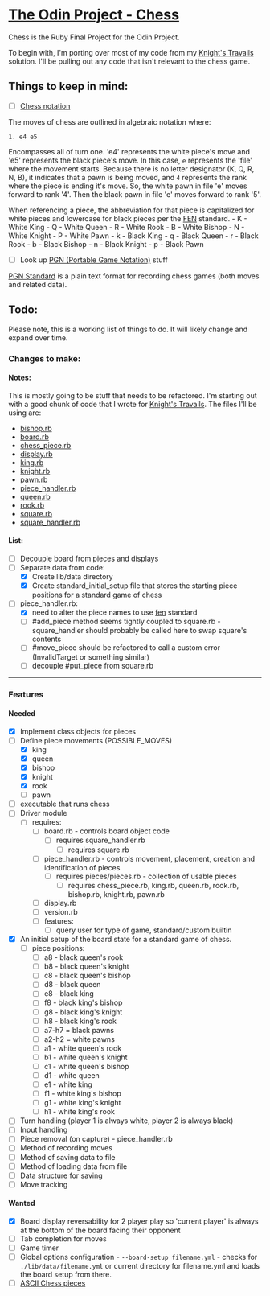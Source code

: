# [The Odin Project - Chess](https://www.theodinproject.com/lessons/ruby-ruby-final-project)

Chess is the Ruby Final Project for the Odin Project.

To begin with, I'm porting over most of my code from my [Knight's Travails](https://github.com/taladan/TOP-ruby-kt) solution.  I'll be pulling out any code that isn't relevant to the chess game.  

## Things to keep in mind:

- [ ] [Chess notation](https://www.dummies.com/article/home-auto-hobbies/games/board-games/chess/understanding-chess-notation-192295/)

The moves of chess are outlined in algebraic notation where:

`1. e4 e5`

Encompasses all of turn one.  'e4' represents the white piece's move and 'e5' represents the black piece's move.  In this case, `e` represents the 'file' where the movement starts.  Because there is no letter designator (K, Q, R, N, B), it indicates that a pawn is being moved, and `4` represents the rank where the piece is ending it's move.  So, the white pawn in file 'e' moves forward to rank '4'.  Then the black pawn in file 'e' moves forward to rank '5'.

When referencing a piece, the abbreviation for that piece is capitalized for white pieces and lowercase for black pieces per the [FEN](https://www.chess.com/terms/fen-chess) standard.
    - K - White King
    - Q - White Queen
    - R - White Rook
    - B - White Bishop
    - N - White Knight
    - P - White Pawn
    - k - Black King
    - q - Black Queen
    - r - Black Rook
    - b - Black Bishop
    - n - Black Knight
    - p - Black Pawn
    
- [ ] Look up [PGN (Portable Game Notation)](https://en.wikipedia.org/wiki/Portable_Game_Notation) stuff

[PGN Standard](https://ia902908.us.archive.org/26/items/pgn-standard-1994-03-12/PGN_standard_1994-03-12.txt) is a plain text format for recording chess games (both moves and related data).

## Todo:
Please note, this is a working list of things to do.  It will likely change and expand over time.

### Changes to make:

#### Notes:
This is mostly going to be stuff that needs to be refactored.  I'm starting out with a good chunk of code that I wrote for [Knight's Travails](https://github.com/taladan/TOP-ruby-kt).  The files I'll be using are:

- [bishop.rb](https://github.com/taladan/TOP-ruby-kt/blob/main/lib/bishop.rb)
- [board.rb](https://github.com/taladan/TOP-ruby-kt/blob/main/lib/board.rb)
- [chess_piece.rb](https://github.com/taladan/TOP-ruby-kt/blob/main/lib/chess_piece.rb)
- [display.rb](https://github.com/taladan/TOP-ruby-kt/blob/main/lib/display.rb)
- [king.rb](https://github.com/taladan/TOP-ruby-kt/blob/main/lib/king.rb)
- [knight.rb](https://github.com/taladan/TOP-ruby-kt/blob/main/lib/knight.rb)
- [pawn.rb](https://github.com/taladan/TOP-ruby-kt/blob/main/lib/pawn.rb)
- [piece_handler.rb](https://github.com/taladan/TOP-ruby-kt/blob/main/lib/piece_handler.rb)
- [queen.rb](https://github.com/taladan/TOP-ruby-kt/blob/main/lib/queen.rb)
- [rook.rb](https://github.com/taladan/TOP-ruby-kt/blob/main/lib/rook.rb)
- [square.rb](https://github.com/taladan/TOP-ruby-kt/blob/main/lib/square.rb)
- [square_handler.rb](https://github.com/taladan/TOP-ruby-kt/blob/main/lib/square_handler.rb)


#### List:
- [ ] Decouple board from pieces and displays
- [ ] Separate data from code:
	- [x] Create lib/data directory
	- [x] Create standard_initial_setup file that stores the starting piece positions for a standard game of chess
- [ ] piece_handler.rb:  
	- [x] need to alter the piece names to use [fen](https://www.chess.com/terms/fen-chess) standard
	- [ ] \#add_piece method seems tightly coupled to square.rb - square_handler should probably be called here to swap square's contents
	- [ ] \#move_piece should be refactored to call a custom error (InvalidTarget or something similar)
	- [ ] decouple \#put_piece from square.rb

---

### Features

#### Needed
- [x] Implement class objects for pieces
- [ ] Define piece movements (POSSIBLE_MOVES)
	- [x] king
	- [x] queen
	- [x] bishop
	- [x] knight
	- [x] rook
	- [ ] pawn
- [ ] executable that runs chess
- [ ] Driver module 
	- [ ] requires:
		- [ ] board.rb - controls board object code
			- [ ] requires square_handler.rb
				- [ ] requires square.rb
		- [ ] piece_handler.rb - controls movement, placement, creation and identification of pieces
			- [ ] requires pieces/pieces.rb - collection of usable pieces
				- [ ] requires chess_piece.rb, king.rb, queen.rb, rook.rb, bishop.rb, knight.rb, pawn.rb
		- [ ] display.rb
		- [ ] version.rb
	  - [ ] features:
		  - [ ] query user for type of game, standard/custom builtin
- [x] An initial setup of the board state for a standard game of chess. 
	- [ ] piece positions:
		- [ ] a8 - black queen's rook
		- [ ] b8 - black queen's knight
		- [ ] c8 - black queen's bishop
		- [ ] d8 - black queen
		- [ ] e8 - black king
		- [ ] f8 - black king's bishop
		- [ ] g8 - black king's knight
		- [ ] h8 - black king's rook
		- [ ] a7-h7 = black pawns
		- [ ] a2-h2 = white pawns
		- [ ] a1 - white queen's rook
		- [ ] b1 - white queen's knight
		- [ ] c1 - white queen's bishop
		- [ ] d1 - white queen
		- [ ] e1 - white king
		- [ ] f1 - white king's bishop
		- [ ] g1 - white king's knight
		- [ ] h1 - white king's rook
- [ ] Turn handling (player 1 is always white, player 2 is always black) 
- [ ] Input handling
- [ ] Piece removal (on capture) - piece_handler.rb
- [ ] Method of recording moves 
- [ ] Method of saving data to file 
- [ ] Method of loading data from file
- [ ] Data structure for saving
- [ ] Move tracking

#### Wanted

- [x] Board display reversability for 2 player play so 'current player' is always at the bottom of the board facing their opponent 
- [ ] Tab completion for moves 
- [ ] Game timer
- [ ] Global options configuration - `--board-setup filename.yml` - checks for `./lib/data/filename.yml` or current directory for filename.yml and loads the board setup from there.
- [ ] [ASCII Chess pieces](https://en.wikipedia.org/wiki/Chess_symbols_in_Unicode)
